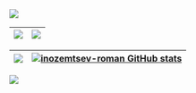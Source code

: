 <img src="http://github-profile-summary-cards.vercel.app/api/cards/profile-details?username=inozemtsev-roman&theme=github_dark" />

|![](http://github-profile-summary-cards.vercel.app/api/cards/most-commit-language?username=inozemtsev-roman&theme=github_dark) |![](http://github-profile-summary-cards.vercel.app/api/cards/productive-time?username=inozemtsev-roman&theme=github_dark&utcOffset=10) |
|----|----|

|![](http://github-profile-summary-cards.vercel.app/api/cards/stats?username=inozemtsev-roman&theme=github_dark)|[![inozemtsev-roman GitHub stats](https://github-readme-stats.vercel.app/api?username=inozemtsev-roman&show_icons=true&bg_color=00000000&count_private=true)](https://github.com/inozemtsev-roman/inozemtsev-roman)|
|----|----|

![](https://komarev.com/ghpvc/?username=inozemtsev-roman)
